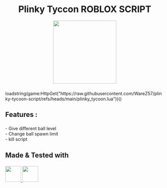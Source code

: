 <h1 align="center">Plinky Tyccon ROBLOX SCRIPT</h1>

<div align="center">
  <img height="200" src="https://tr.rbxcdn.com/180DAY-ca9e81adc8ba8e46853fb1eab78cc2b0/768/432/Image/Webp/noFilter"  />
</div>

###

<p align="left">loadstring(game:HttpGet("https://raw.githubusercontent.com/WareZ57/plinky-tycoon-script/refs/heads/main/plinky_tycoon.lua"))()</p>

###

<h2 align="left">Features :</h2>

###

<p align="left">- Give different ball level<br>- Change ball spawn limit<br>- kill script</p>

###

<h2 align="left">Made & Tested with</h2>

###

<p align="left">
  <a href="https://sirius.menu/" target="_blank">
    <img src="https://image.noelshack.com/fichiers/2025/39/1/1758549544-t-l-chargement.png" height="50" />
  </a>
  <a href="https://www.xeno.onl/" target="_blank">
    <img src="https://www.xeno.onl/images/xeno.png" height="50" />
  </a>
</p>

